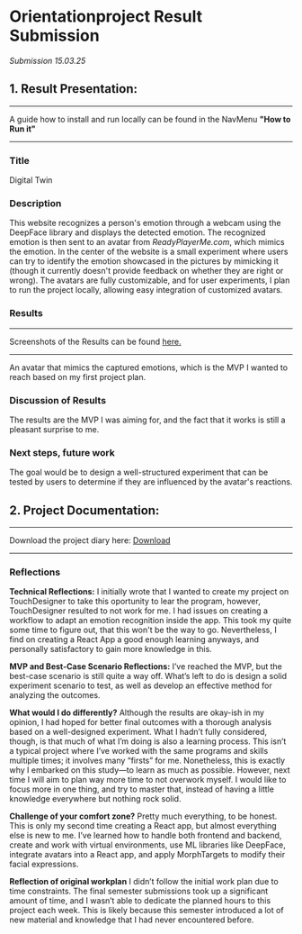 # Orientationproject Result Submission

_Submission 15.03.25_

## 1. Result Presentation:

---

A guide how to install and run locally can be found in the NavMenu **"How to Run it"**

---

### Title

Digital Twin

### Description

This website recognizes a person's emotion through a webcam using the DeepFace library and displays the detected emotion. The recognized emotion is then sent to an avatar from _ReadyPlayerMe.com_, which mimics the emotion. In the center of the website is a small experiment where users can try to identify the emotion showcased in the pictures by mimicking it (though it currently doesn't provide feedback on whether they are right or wrong). The avatars are fully customizable, and for user experiments, I plan to run the project locally, allowing easy integration of customized avatars.

### Results

---

Screenshots of the Results can be found [here.](https://owncloud.gwdg.de/index.php/s/EVKGwD5JIsfVSXw)

---

An avatar that mimics the captured emotions, which is the MVP I wanted to reach based on my first project plan.

### Discussion of Results

The results are the MVP I was aiming for, and the fact that it works is still a pleasant surprise to me.

### Next steps, future work

The goal would be to design a well-structured experiment that can be tested by users to determine if they are influenced by the avatar's reactions.

## 2. Project Documentation:

---

Download the project diary here: [Download](https://owncloud.gwdg.de/index.php/s/YgKN2rIEq0pw5Su)

---

### Reflections

**Technical Reflections:**
I initially wrote that I wanted to create my project on TouchDesigner to take this oportunity to lear the program, however, TouchDesigner resulted to not work for me. I had issues on creating a workflow to adapt an emotion recognition inside the app. This took my quite some time to figure out, that this won't be the way to go. Nevertheless, I find on creating a React App a good enough learning anyways, and personally satisfactory to gain more knowledge in this.

**MVP and Best-Case Scenario Reflections:**
I’ve reached the MVP, but the best-case scenario is still quite a way off. What’s left to do is design a solid experiment scenario to test, as well as develop an effective method for analyzing the outcomes.

**What would I do differently?**
Although the results are okay-ish in my opinion, I had hoped for better final outcomes with a thorough analysis based on a well-designed experiment. What I hadn’t fully considered, though, is that much of what I’m doing is also a learning process. This isn’t a typical project where I’ve worked with the same programs and skills multiple times; it involves many “firsts” for me. Nonetheless, this is exactly why I embarked on this study—to learn as much as possible. However, next time I will aim to plan way more time to not overwork myself. I would like to focus more in one thing, and try to master that, instead of having a little knowledge everywhere but nothing rock solid.

**Challenge of your comfort zone?**
Pretty much everything, to be honest. This is only my second time creating a React app, but almost everything else is new to me. I’ve learned how to handle both frontend and backend, create and work with virtual environments, use ML libraries like DeepFace, integrate avatars into a React app, and apply MorphTargets to modify their facial expressions.

**Reflection of original workplan**
I didn’t follow the initial work plan due to time constraints. The final semester submissions took up a significant amount of time, and I wasn’t able to dedicate the planned hours to this project each week. This is likely because this semester introduced a lot of new material and knowledge that I had never encountered before.
